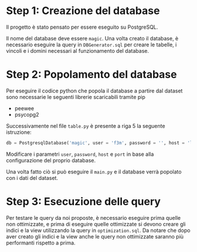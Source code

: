 # Step 1: Creazione del database

Il progetto è stato pensato per essere eseguito su PostgreSQL.

Il nome del database deve essere `magic`.
Una volta creato il database, è necessario eseguire la query in `DBGenerator.sql` per creare le tabelle, i vincoli e i domini necessari al funzionamento del database.

# Step 2: Popolamento del database

Per eseguire il codice python che popola il database a partire dal dataset sono necessarie le seguenti librerie scaricabili tramite pip
- peewee
- psycopg2

Successivamente nel file `table.py` è presente a riga 5 la seguente istruzione:
```python
db = PostgresqlDatabase('magic', user = 'f3m', password = '', host = 'localhost', port = 5432)
```
Modificare i parametri `user`, `password`, `host` e `port` in base alla configurazione del proprio database.

Una volta fatto ciò si può eseguire il `main.py` e il database verrà popolato con i dati del dataset.

# Step 3: Esecuzione delle query

Per testare le query da noi proposte, è necessario eseguire prima quelle non ottimizzate, e prima di eseguire quelle ottimizzate si devono creare gli indici e la view utilizzando la query in `optimization.sql`.
Da notare che dopo aver creato gli indici e la view anche le query non ottimizzate saranno più performanti rispetto a prima.